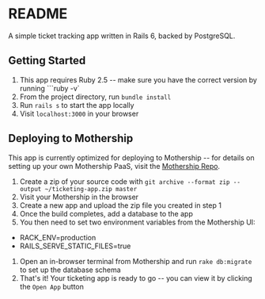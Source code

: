 # README

A simple ticket tracking app written in Rails 6, backed by PostgreSQL.

## Getting Started

1. This app requires Ruby 2.5 -- make sure you have the correct version by running ```ruby -v`
1. From the project directory, run `bundle install`
1. Run `rails s` to start the app locally
1. Visit `localhost:3000` in your browser

## Deploying to Mothership

This app is currently optimized for deploying to Mothership -- for details on setting up your own Mothership PaaS, visit the [Mothership Repo](https://github.com/mothership-paas/mothership).

1. Create a zip of your source code with `git archive --format zip --output ~/ticketing-app.zip master`
1. Visit your Mothership in the browser
1. Create a new app and upload the zip file you created in step 1
1. Once the build completes, add a database to the app
1. You then need to set two environment variables from the Mothership UI:
  - RACK_ENV=production
  - RAILS_SERVE_STATIC_FILES=true
1. Open an in-browser terminal from Mothership and run `rake db:migrate` to set up the database schema
1. That's it! Your ticketing app is ready to go -- you can view it by clicking the `Open App` button
